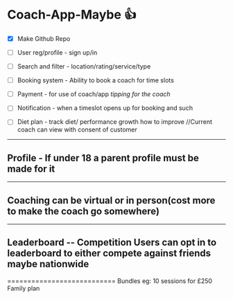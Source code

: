 # Coach-App-Maybe :+1:

- [X] Make Github Repo

- [ ] User reg/profile - sign up/in

- [ ] Search and filter - location/rating/service/type

- [ ] Booking system - Ability to book a coach for time slots

- [ ] Payment - for use of coach/app *tipping for the coach*

- [ ] Notification - when a timeslot opens up for booking and such

- [ ] Diet plan - track diet/ performance growth how to improve //Current coach can view with consent of customer



------------------------
Profile - If under 18 a parent profile must be made for it 
------------------------
------------------------
Coaching can be virtual or in person(cost more to make the coach go somewhere)
------------------------
------------------------
Leaderboard -- Competition
Users can opt in to leaderboard to either compete against friends maybe nationwide 
------------------------



===========================
Bundles eg: 10 sessions for £250
Family plan
